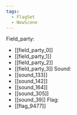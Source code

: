 ```yaml
---
tags:
  - FlagSet
  - NewScene
---
```

Field_party:
- [[field_party_0]]
- [[field_party_1]]
- [[field_party_2]]
- [[field_party_3]]
Sound:
- [[sound_133]]
- [[sound_142]]
- [[sound_164]]
- [[sound_305]]
- [[sound_39]]
Flag:
- [[flag_9477]]
